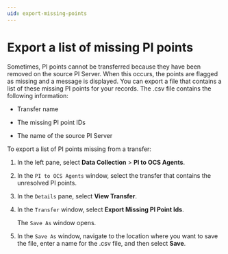 ```yaml
---
uid: export-missing-points
---
```


# Export a list of missing PI points

Sometimes, PI points cannot be transferred because they have been removed on the source PI Server. When this occurs, the points are flagged as missing and a message is displayed. You can export a file that contains a list of these missing PI points for your records. The .csv file contains the following information:

- Transfer name

- The missing PI point IDs

- The name of the source PI Server

To export a list of PI points missing from a transfer:

1. In the left pane, select **Data Collection** > **PI to OCS Agents**.

1. In the `PI to OCS Agents` window, select the transfer that contains the unresolved PI points.
 
1. In the `Details` pane, select **View Transfer**.

1. In the `Transfer` window, select **Export Missing PI Point Ids**.

   The `Save As` window opens.

1. In the `Save As` window, navigate to the location where you want to save the file, enter a name for the .csv file, and then select **Save**.
